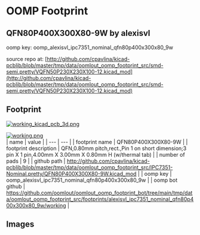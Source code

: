 # OOMP Footprint  
## QFN80P400X300X80-9W  by alexisvl  
  
oomp key: oomp_alexisvl_ipc7351_nominal_qfn80p400x300x80_9w  
  
source repo at: [http://github.com/cpavlina/kicad-pcblib/blob/master/tmp/data/oomlout_oomp_footprint_src/smd-semi.pretty/VQFN50P230X230X100-12.kicad_mod](http://github.com/cpavlina/kicad-pcblib/blob/master/tmp/data/oomlout_oomp_footprint_src/smd-semi.pretty/VQFN50P230X230X100-12.kicad_mod)  
## Footprint  
  
[![working_kicad_pcb_3d.png](working_kicad_pcb_3d_600.png)](working_kicad_pcb_3d.png)  
  
[![working.png](working_600.png)](working.png)  
| name | value | 
| --- | --- | 
| footprint name | QFN80P400X300X80-9W | 
| footprint description | QFN,0.80mm pitch,rect.,Pin 1 on short dimension;3 pin X 1 pin,4.00mm X 3.00mm X 0.80mm H (w/thermal tab) | 
| number of pads | 9 | 
| github path | http://github.com/cpavlina/kicad-pcblib/blob/master/tmp/data/oomlout_oomp_footprint_src/IPC7351-Nominal.pretty/QFN80P400X300X80-9W.kicad_mod | 
| oomp key | oomp_alexisvl_ipc7351_nominal_qfn80p400x300x80_9w | 
| oomp bot github | https://github.com/oomlout/oomlout_oomp_footprint_bot/tree/main/tmp/data/oomlout_oomp_footprint_src/footprints/alexisvl_ipc7351_nominal_qfn80p400x300x80_9w/working | 
## Images  
